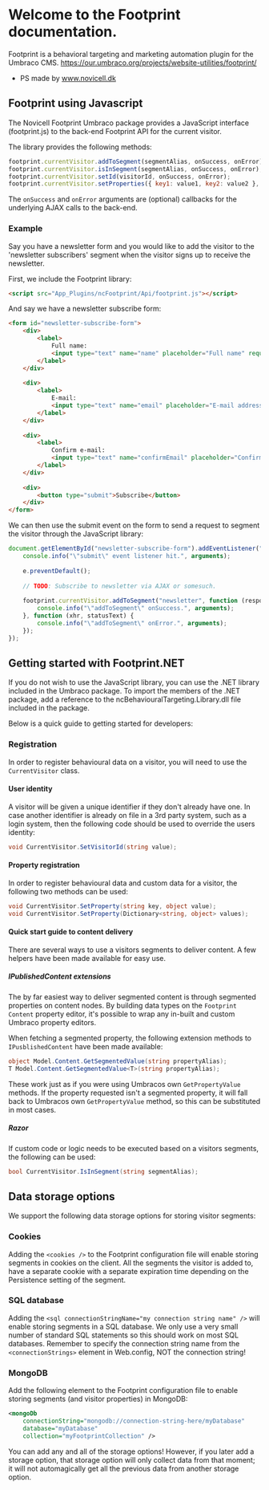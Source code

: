 # Welcome to the Footprint documentation.
Footprint is a behavioral targeting and marketing automation plugin for the Umbraco CMS.
https://our.umbraco.org/projects/website-utilities/footprint/
- PS made by www.novicell.dk

## Footprint using Javascript

The Novicell Footprint Umbraco package provides a JavaScript interface (footprint.js) to the back-end Footprint API for the current visitor.

The library provides the following methods:
```javascript
footprint.currentVisitor.addToSegment(segmentAlias, onSuccess, onError);
footprint.currentVisitor.isInSegment(segmentAlias, onSuccess, onError);
footprint.currentVisitor.setId(visitorId, onSuccess, onError);
footprint.currentVisitor.setProperties({ key1: value1, key2: value2 }, onSuccess, onError);
```
The `onSuccess` and `onError` arguments are (optional) callbacks for the underlying AJAX calls to the back-end.

### Example
Say you have a newsletter form and you would like to add the visitor to the 'newsletter subscribers' segment when the visitor signs up to receive the newsletter.

First, we include the Footprint library:
```html
<script src="App_Plugins/ncFootprint/Api/footprint.js"></script>
```
And say we have a newsletter subscribe form:
```html
<form id="newsletter-subscribe-form">
    <div>
        <label>
            Full name:
            <input type="text" name="name" placeholder="Full name" required />
        </label>
    </div>
    
    <div>
        <label>
            E-mail:
            <input type="text" name="email" placeholder="E-mail address" required />
        </label>
    </div>
    
    <div>
        <label>
            Confirm e-mail:
            <input type="text" name="confirmEmail" placeholder="Confirm e-mail address" required />
        </label>
    </div>
    
    <div>
        <button type="submit">Subscribe</button>
    </div>
</form>
```
We can then use the submit event on the form to send a request to segment the visitor through the JavaScript library:
```javascript
document.getElementById("newsletter-subscribe-form").addEventListener("submit", function (e) {
    console.info("\"submit\" event listener hit.", arguments);
    
    e.preventDefault();
    
    // TODO: Subscribe to newsletter via AJAX or somesuch.
    
    footprint.currentVisitor.addToSegment("newsletter", function (response, xhr) {
        console.info("\"addToSegment\" onSuccess.", arguments);
    }, function (xhr, statusText) {
        console.info("\"addToSegment\" onError.", arguments);
    });
});
```

## Getting started with Footprint.NET
If you do not wish to use the JavaScript library, you can use the .NET library included in the Umbraco package. To import the members of the .NET package, add a reference to the ncBehaviouralTargeting.Library.dll file included in the package.

Below is a quick guide to getting started for developers:

### Registration
In order to register behavioural data on a visitor, you will need to use the `CurrentVisitor` class.

#### User identity
A visitor will be given a unique identifier if they don't already have one. In case another identifier is already on file in a 3rd party system, such as a login system, then the following code should be used to override the users identity:
```csharp
void CurrentVisitor.SetVisitorId(string value);
```
#### Property registration
In order to register behavioural data and custom data for a visitor, the following two methods can be used:
```csharp
void CurrentVisitor.SetProperty(string key, object value);
void CurrentVisitor.SetProperty(Dictionary<string, object> values);
```
#### Quick start guide to content delivery
There are several ways to use a visitors segments to deliver content. A few helpers have been made available for easy use.

##### IPublishedContent extensions
The by far easiest way to deliver segmented content is through segmented properties on content nodes. By building data types on the `Footprint Content` property editor, it's possible to wrap any in-built and custom Umbraco property editors.

When fetching a segmented property, the following extension methods to <code>IPusblishedContent</code> have been made available:

```csharp         
object Model.Content.GetSegmentedValue(string propertyAlias);
T Model.Content.GetSegmentedValue<T>(string propertyAlias);
```
These work just as if you were using Umbracos own `GetPropertyValue` methods. If the property requested isn't a segmented property, it will fall back to Umbracos own `GetPropertyValue` method, so this can be substituted in most cases.

##### Razor
If custom code or logic needs to be executed based on a visitors segments, the following can be used:
```csharp
bool CurrentVisitor.IsInSegment(string segmentAlias);
```

## Data storage options
We support the following data storage options for storing visitor segments:

### Cookies
Adding the `<cookies />` to the Footprint configuration file will enable storing segments in cookies on the client. All the segments the visitor is added to, have a separate cookie with a separate expiration time depending on the Persistence setting of the segment.

### SQL database
Adding the `<sql connectionStringName="my connection string name" />` will enable storing segments in a SQL database. We only use a very small number of standard SQL statements so this should work on most SQL databases. Remember to specify the connection string name from the `<connectionStrings>` element in Web.config, NOT the connection string!

### MongoDB
Add the following element to the Footprint configuration file to enable storing segments (and visitor properties) in MongoDB:
```xml
<mongoDb
    connectionString="mongodb://connection-string-here/myDatabase"
    database="myDatabase"
    collection="myFootprintCollection" />
```
You can add any and all of the storage options! However, if you later add a storage option, that storage option will only collect data from that moment; it will not automagically get all the previous data from another storage option.

